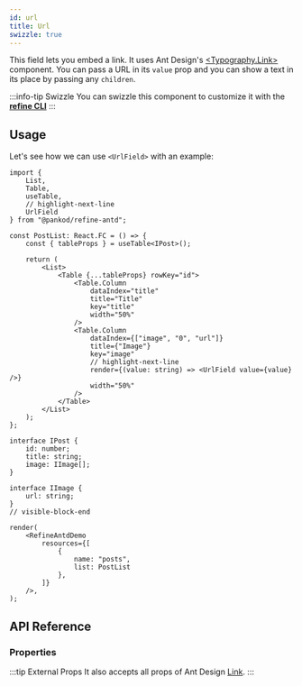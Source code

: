 ```yaml
---
id: url
title: Url
swizzle: true
---
```



This field lets you embed a link. It uses Ant Design's [<Typography.Link\>](https://ant.design/components/typography/) component. You can pass a URL in its `value` prop and you can show a text in its place by passing any `children`.

:::info-tip Swizzle
You can swizzle this component to customize it with the [**refine CLI**](/docs/packages/documentation/cli)
:::

## Usage

Let's see how we can use `<UrlField>` with an example:

```tsx live
import {
    List,
    Table,
    useTable,
    // highlight-next-line
    UrlField 
} from "@pankod/refine-antd";

const PostList: React.FC = () => {
    const { tableProps } = useTable<IPost>();

    return (
        <List>
            <Table {...tableProps} rowKey="id">
                <Table.Column
                    dataIndex="title"
                    title="Title"
                    key="title"
                    width="50%"
                />
                <Table.Column
                    dataIndex={["image", "0", "url"]}
                    title={"Image"}
                    key="image"
                    // highlight-next-line
                    render={(value: string) => <UrlField value={value} />}
                    width="50%"
                />
            </Table>
        </List>
    );
};

interface IPost {
    id: number;
    title: string;
    image: IImage[];
}

interface IImage {
    url: string;
}
// visible-block-end

render(
    <RefineAntdDemo
        resources={[
            {
                name: "posts",
                list: PostList
            },
        ]}
    />,
);
```

## API Reference

### Properties

<PropsTable module="@pankod/refine-antd/UrlField" value-description="URL for link to reference to"/>

:::tip External Props
It also accepts all props of Ant Design [Link](https://ant.design/components/typography/#How-to-use-Typography.Link-in-react-router).
:::